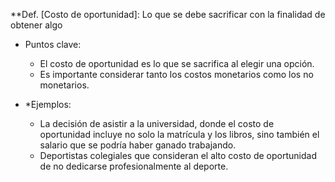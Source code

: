 
**Def. [Costo de oportunidad]: Lo que se debe sacrificar con la finalidad de obtener algo

* Puntos clave: 
	* El costo de oportunidad es lo que se sacrifica al elegir una opción.
	* Es importante considerar tanto los costos monetarios como los no monetarios.

* *Ejemplos: 
	* La decisión de asistir a la universidad, donde el costo de oportunidad incluye no solo la matrícula y los libros, sino también el salario que se podría haber ganado trabajando.
	* Deportistas colegiales que consideran el alto costo de oportunidad de no dedicarse profesionalmente al deporte.